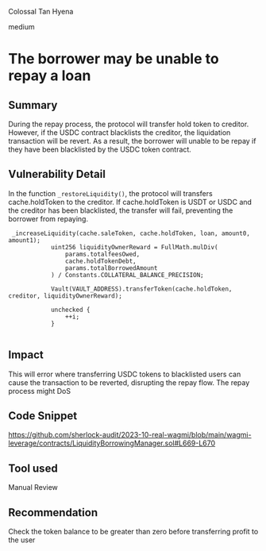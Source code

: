 Colossal Tan Hyena

medium

# The borrower may be unable to repay a loan
## Summary
During the repay process, the protocol will transfer hold token to creditor. However, if the USDC contract blacklists the creditor, the liquidation transaction will be revert. As a result, the borrower will unable to be repay if they have been blacklisted by the USDC token contract.


## Vulnerability Detail
In the function `_restoreLiquidity()`, the protocol will transfers cache.holdToken to the creditor. If cache.holdToken is USDT or USDC and the creditor has been blacklisted, the transfer will fail, preventing the borrower from repaying.
```solidity
 _increaseLiquidity(cache.saleToken, cache.holdToken, loan, amount0, amount1);
            uint256 liquidityOwnerReward = FullMath.mulDiv(
                params.totalfeesOwed,
                cache.holdTokenDebt,
                params.totalBorrowedAmount
            ) / Constants.COLLATERAL_BALANCE_PRECISION;

            Vault(VAULT_ADDRESS).transferToken(cache.holdToken, creditor, liquidityOwnerReward);

            unchecked {
                ++i;
            }


```

## Impact
This will error where transferring USDC tokens to blacklisted users can cause the transaction to be reverted, disrupting the repay flow. The repay process might DoS 
## Code Snippet
https://github.com/sherlock-audit/2023-10-real-wagmi/blob/main/wagmi-leverage/contracts/LiquidityBorrowingManager.sol#L669-L670
## Tool used

Manual Review

## Recommendation
Check the token balance to be greater than zero before transferring profit to the user
